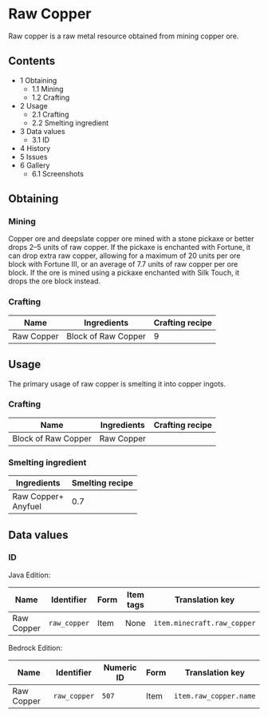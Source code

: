 # Raw Copper
Raw copper is a raw metal resource obtained from mining copper ore.

## Contents
- 1 Obtaining
	- 1.1 Mining
	- 1.2 Crafting
- 2 Usage
	- 2.1 Crafting
	- 2.2 Smelting ingredient
- 3 Data values
	- 3.1 ID
- 4 History
- 5 Issues
- 6 Gallery
	- 6.1 Screenshots

## Obtaining
### Mining
Copper ore and deepslate copper ore mined with a stone pickaxe or better drops 2–5 units of raw copper. If the pickaxe is enchanted with Fortune, it can drop extra raw copper, allowing for a maximum of 20 units per ore block with Fortune III, or an average of 7.7 units of raw copper per ore block. If the ore is mined using a pickaxe enchanted with Silk Touch, it drops the ore block instead.

### Crafting
| Name       | Ingredients         | Crafting recipe |
|------------|---------------------|-----------------|
| Raw Copper | Block of Raw Copper | 9               |

## Usage
The primary usage of raw copper is smelting it into copper ingots.

### Crafting
| Name                | Ingredients | Crafting recipe |
|---------------------|-------------|-----------------|
| Block of Raw Copper | Raw Copper  |                 |

### Smelting ingredient
| Ingredients             | Smelting recipe |
|-------------------------|-----------------|
| Raw Copper+<br/>Anyfuel | 0.7             |

## Data values
### ID
Java Edition:

| Name       | Identifier   | Form | Item tags | Translation key             |
|------------|--------------|------|-----------|-----------------------------|
| Raw Copper | `raw_copper` | Item | None      | `item.minecraft.raw_copper` |

Bedrock Edition:

| Name       | Identifier   | Numeric ID | Form | Translation key        |
|------------|--------------|------------|------|------------------------|
| Raw Copper | `raw_copper` | `507`      | Item | `item.raw_copper.name` |


